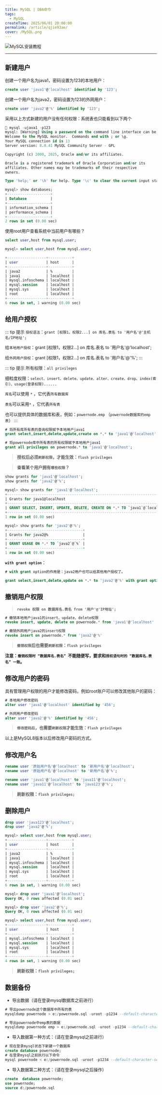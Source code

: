 ```yaml
---
title: MySQL | DBA命令
tags:
  - MySQL
createTime: 2025/06/01 20:00:00
permalink: /article/qjie93ae/
cover: /MySQL.png
---
```


![MySQL安装教程](./MySQL安装教程/MySQL.png)

---


## 新建用户

创建一个用户名为java1，密码设置为123的本地用户：

```sql [SQL]
create user 'java1'@'localhost' identified by '123';
```
创建一个用户名为java2，密码设置为123的外网用户：
```sql [SQL]
create user 'java2'@'%' identified by '123';
```
采用以上方式新建的用户没有任何权限：系统表也只能看到以下两个

```sql [SQL]
 mysql -ujava1 -p123
mysql: [Warning] Using a password on the command line interface can be insecure.
Welcome to the MySQL monitor.  Commands end with ; or \g.
Your MySQL connection id is 13
Server version: 8.0.41 MySQL Community Server - GPL

Copyright (c) 2000, 2025, Oracle and/or its affiliates.

Oracle is a registered trademark of Oracle Corporation and/or its
affiliates. Other names may be trademarks of their respective
owners.

Type 'help;' or '\h' for help. Type '\c' to clear the current input statement.

mysql> show databases;
+--------------------+
| Database           |
+--------------------+
| information_schema |
| performance_schema |
+--------------------+
2 rows in set (0.00 sec)
```

使用root用户查看系统中当前用户有哪些？
```sql [SQL]
select user,host from mysql.user;
```
```sql [SQL]
mysql> select user,host from mysql.user;

+------------------+-----------+
| user             | host      |
+------------------+-----------+
| java2            | %         |
| java1            | localhost |
| mysql.infoschema | localhost |
| mysql.session    | localhost |
| mysql.sys        | localhost |
| root             | localhost |
+------------------+-----------+
6 rows in set, 1 warning (0.00 sec)
```


## 给用户授权

::: tip 提示
`授权语法`：`grant [权限1，权限2...] on 库名.表名 to '用户名'@'主机名/IP地址';`

给`本地用户授权`：grant [权限1，权限2...] on 库名.表名 to '用户名'@'localhost';

给`外网用户授权`：grant [权限1，权限2...] on 库名.表名 to '用户名'@'%';
:::

::: tip 提示
所有权限：`all privileges`

细粒度权限：`select、insert、delete、update、alter、create、drop、index(索引)、usage(登录权限)......`

`库名`可以使用 `*` ，它代表`所有数据库`

`表名`可以采用`*` ，它代表`所有表`

也可以提供具体的数据库和表，例如：`powernode.emp` （`powernode数据库的emp表`）
:::

```sql [SQL]
# 将所有库所有表的查询权限赋予本地用户java1
grant select,insert,delete,update,create on *.* to 'java1'@'localhost';

# 将powernode库中所有表的所有权限赋予本地用户java1
grant all privileges on powernode.* to 'java1'@'localhost';
```
> **授权后必须`刷新权限`，才能生效：`flush privileges`**

> **查看某个用户拥有`哪些权限`？**

```sql [SQL]
show grants for 'java1'@'localhost';
show grants for 'java2'@'%';
```
```sql [SQL]
mysql> show grants for 'java1'@'localhost';
+----------------------------------------------------------------------------+
| Grants for java1@localhost                                                 |
+----------------------------------------------------------------------------+
| GRANT SELECT, INSERT, UPDATE, DELETE, CREATE ON *.* TO `java1`@`localhost` |
+----------------------------------------------------------------------------+
1 row in set (0.00 sec)

mysql> show grants for 'java2'@'%';
+-----------------------------------+
| Grants for java2@%                |
+-----------------------------------+
| GRANT USAGE ON *.* TO `java2`@`%` |
+-----------------------------------+
1 row in set (0.00 sec)
```

**`with grant option`**：

```sql [SQL]
# with grant option的作用是：java2用户也可以给其他用户授权了。

grant select,insert,delete,update on *.* to 'java2'@'%' with grant option;
```


## 撤销用户权限

> **`revoke 权限 on 数据库名.表名 from '用户'@'IP地址';`**

```sql [SQL]
# 撤销本地用户java1的insert、update、delete权限
revoke insert, update, delete on powernode.* from 'java1'@'localhost'

# 撤销外网用户java2的insert权限
revoke insert on powernode.* from 'java2'@'%'
```
> **`撤销权限`后也需要`刷新权限`：`flush privileges`**

**注意：`撤销权限时 “数据库名.表名” `不能随便写，要求和`授权语句时的 “数据库名.表名” 一致`。**


## 修改用户的密码

具有管理用户权限的用户才能修改密码，例如root账户可以修改其他账户的密码：

```sql [SQL]
# 本地用户修改密码
alter user 'java1'@'localhost' identified by '456';

# 外网用户修改密码
alter user 'java2'@'%' identified by '456';
```
> **`修改密码后`，也需要`刷新权限`才能生效：`flush privileges`**

以上是MySQL8版本以后修改用户密码的方式。


## 修改用户名

```sql [SQL]
rename user '原始用户名'@'localhost' to '新用户名'@'localhost';
rename user '原始用户名'@'localhost' to '新用户名'@'%';

rename user 'java1'@'localhost' to 'java11'@'localhost';
rename user 'java11'@'localhost' to 'java123'@'%';
```

> **刷新权限：`flush privileges;`**


## 删除用户

```sql [SQL]
drop user 'java123'@'localhost';
drop user 'java2'@'%';
```
```sql [SQL]
mysql> select user,host from mysql.user;
+------------------+-----------+
| user             | host      |
+------------------+-----------+
| java2            | %         |
| java1            | localhost |
| mysql.infoschema | localhost |
| mysql.session    | localhost |
| mysql.sys        | localhost |
| root             | localhost |
+------------------+-----------+
6 rows in set, 1 warning (0.00 sec)

mysql> drop user 'java1'@'localhost';
Query OK, 0 rows affected (0.01 sec)

mysql> drop user 'java2'@'%';
Query OK, 0 rows affected (0.01 sec)

mysql> select user,host from mysql.user;
+------------------+-----------+
| user             | host      |
+------------------+-----------+
| mysql.infoschema | localhost |
| mysql.session    | localhost |
| mysql.sys        | localhost |
| root             | localhost |
+------------------+-----------+
4 rows in set, 1 warning (0.00 sec)
```

> **刷新权限：`flush privileges;`**


## 数据备份

- 导出数据（请在登录mysql数据库之前进行）
```sql [SQL]
# 导出powernode这个数据库中所有的表
mysqldump powernode > e:/powernode.sql -uroot -p1234 --default-character-set=utf8

# 导出powernode中emp表的数据
mysqldump powernode emp > e:/powernode.sql -uroot -p1234 --default-character-set=utf8
```

- 导入数据第一种方式：（请在登录mysql之前进行）

```sql [SQL]
# 现在登录mysql状态下新建一个数据库
create database powernode;
# 在登录mysql之前执行以下命令
mysql powernode < e:/powernode.sql -uroot -p1234 --default-character-set=utf8
```

- 导入数据第二种方式：（请在登录mysql之后操作）

```sql [SQL]
create  database powernode;
use powernode;
source d:/powernode.sql
```